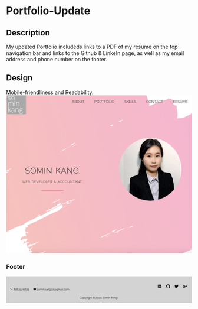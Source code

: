 # Portfolio-Update

<h2>Description</h2>
My updated Portfolio includeds links to a PDF of my resume on the top navigation bar and links to the Github & LinkeIn page, as well as my email address and phone number on the footer. 

<h2>Design</h2>
Mobile-friendliness and Readability. 

<img src = "assets/images/main.png">


<h3>Footer</h3>
<img src = "assets/images/footer.png">




